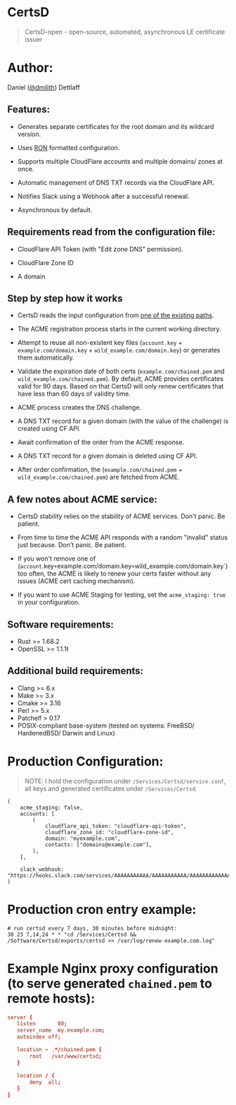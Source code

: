 # CertsD

> CertsD-open - open-source, automated, asynchronous LE certificate issuer


# Author:

Daniel ([@dmilith](https://twitter.com/dmilith)) Dettlaff



## Features:

- Generates separate certificates for the root domain and its wildcard version.

- Uses [RON](https://github.com/ron-rs/ron) formatted configuration.

- Supports multiple CloudFlare accounts and multiple domains/ zones at once.

- Automatic management of DNS TXT records via the CloudFlare API.

- Notifies Slack using a Webhook after a successful renewal.

- Asynchronous by default.



## Requirements read from the configuration file:

- CloudFlare API Token (with "Edit zone DNS" permission).

- CloudFlare Zone ID

- A domain



## Step by step how it works

- CertsD reads the input configuration from [one of the existing paths](https://github.com/VerKnowSys/certsd-open/blob/master/src/config.rs#L29-L32).

- The ACME registration process starts in the current working directory.

- Attempt to reuse all non-existent key files (`account.key` + `example.com/domain.key` + `wild_example.com/domain.key`) or generates them automatically.

- Validate the expiration date of both certs (`example.com/chained.pem` and `wild_example.com/chained.pem`). By default, ACME provides certificates valid for 90 days. Based on that CertsD will only renew certificates that have less than 60 days of validity time.

- ACME process creates the DNS challenge.

- A DNS TXT record for a given domain (with the value of the challenge) is created using CF API.

- Await confirmation of the order from the ACME response.

- A DNS TXT record for a given domain is deleted using CF API.

- After order confirmation, the (`example.com/chained.pem` + `wild_example.com/chained.pem`) are fetched from ACME.



## A few notes about ACME service:

- CertsD stability relies on the stability of ACME services. Don't panic. Be patient.

- From time to time the ACME API responds with a random "invalid" status just because. Don't panic. Be patient.

- If you won't remove one of (`account`.key` + `example.com/domain.key` + `wild_example.com/domain.key`) too often, the ACME is likely to renew your certs faster without any issues (ACME cert caching mechanism).

- If you want to use ACME Staging for testing, set the `acme_staging: true` in your configuration.


## Software requirements:

- Rust >= 1.68.2
- OpenSSL >= 1.1.1t



## Additional build requirements:

- Clang >= 6.x
- Make >= 3.x
- Cmake >= 3.16
- Perl >= 5.x
- Patchelf > 0.17
- POSIX-compliant base-system (tested on systems: FreeBSD/ HardenedBSD/ Darwin and Linux)



# Production Configuration:

> NOTE: I hold the configuration under `/Services/Certsd/service.conf`, all keys and generated certificates under `/Services/Certsd`.

```ron
(
    acme_staging: false,
    accounts: [
        (
            cloudflare_api_token: "cloudflare-api-token",
            cloudflare_zone_id: "cloudflare-zone-id",
            domain: "myexample.com",
            contacts: ["domains@example.com"],
        ),
    ],

    slack_webhook: "https://hooks.slack.com/services/AAAAAAAAAAA/AAAAAAAAAAA/AAAAAAAAAAAAAAAAAAAAAA",
)
```


# Production cron entry example:

```cron
# run certsd every 7 days, 30 minutes before midnight:
30 23 7,14,24 * * "cd /Services/Certsd && /Software/Certsd/exports/certsd >> /var/log/renew-example.com.log"
```


# Example Nginx proxy configuration (to serve generated `chained.pem` to remote hosts):

```conf
server {
   listen       80;
   server_name  my.example.com;
   autoindex off;

   location ~ .*/chained.pem {
       root   /var/www/certsd;
   }

   location / {
       deny  all;
   }
}
```

